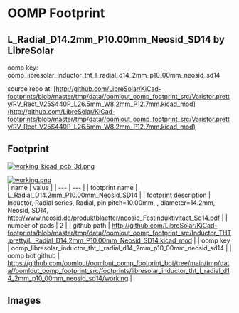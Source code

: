 # OOMP Footprint  
## L_Radial_D14.2mm_P10.00mm_Neosid_SD14  by LibreSolar  
  
oomp key: oomp_libresolar_inductor_tht_l_radial_d14_2mm_p10_00mm_neosid_sd14  
  
source repo at: [http://github.com/LibreSolar/KiCad-footprints/blob/master/tmp/data//oomlout_oomp_footprint_src/Varistor.pretty/RV_Rect_V25S440P_L26.5mm_W8.2mm_P12.7mm.kicad_mod](http://github.com/LibreSolar/KiCad-footprints/blob/master/tmp/data//oomlout_oomp_footprint_src/Varistor.pretty/RV_Rect_V25S440P_L26.5mm_W8.2mm_P12.7mm.kicad_mod)  
## Footprint  
  
[![working_kicad_pcb_3d.png](working_kicad_pcb_3d_600.png)](working_kicad_pcb_3d.png)  
  
[![working.png](working_600.png)](working.png)  
| name | value | 
| --- | --- | 
| footprint name | L_Radial_D14.2mm_P10.00mm_Neosid_SD14 | 
| footprint description | Inductor, Radial series, Radial, pin pitch=10.00mm, , diameter=14.2mm, Neosid, SD14, http://www.neosid.de/produktblaetter/neosid_Festinduktivitaet_Sd14.pdf | 
| number of pads | 2 | 
| github path | http://github.com/LibreSolar/KiCad-footprints/blob/master/tmp/data//oomlout_oomp_footprint_src/Inductor_THT.pretty/L_Radial_D14.2mm_P10.00mm_Neosid_SD14.kicad_mod | 
| oomp key | oomp_libresolar_inductor_tht_l_radial_d14_2mm_p10_00mm_neosid_sd14 | 
| oomp bot github | https://github.com/oomlout/oomlout_oomp_footprint_bot/tree/main/tmp/data//oomlout_oomp_footprint_src/footprints/libresolar_inductor_tht_l_radial_d14_2mm_p10_00mm_neosid_sd14/working | 
## Images  
